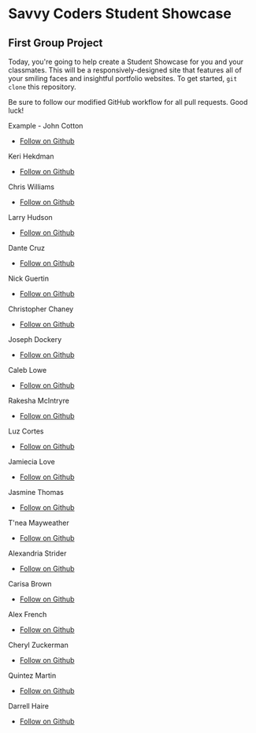 # Savvy Coders Student Showcase
## First Group Project

Today, you're going to help create a Student Showcase for you and your classmates. This will be a responsively-designed site that features all of your smiling faces and insightful portfolio websites. To get started, `git clone` this repository.

Be sure to follow our modified GitHub workflow for all pull requests. Good luck!

Example - John Cotton
+ [Follow on Github](https://github.com/thejohncotton)

Keri Hekdman
+ [Follow on Github]()

Chris Williams
+ [Follow on Github]()

Larry Hudson
+ [Follow on Github]()

Dante Cruz
+ [Follow on Github]()

Nick Guertin
+ [Follow on Github]()

Christopher Chaney
+ [Follow on Github]()

Joseph Dockery
+ [Follow on Github]()

Caleb Lowe
+ [Follow on Github]()

Rakesha McIntryre
+ [Follow on Github]()

Luz Cortes
+ [Follow on Github]()

Jamiecia Love
+ [Follow on Github]()

Jasmine Thomas
+ [Follow on Github]()

T'nea Mayweather
+ [Follow on Github]()

Alexandria Strider
+ [Follow on Github]()

Carisa Brown
+ [Follow on Github]()

Alex French
+ [Follow on Github](https://github.com/adfrench11)

Cheryl Zuckerman
+ [Follow on Github]()

Quintez Martin
+ [Follow on Github]()

Darrell Haire
+ [Follow on Github]()
